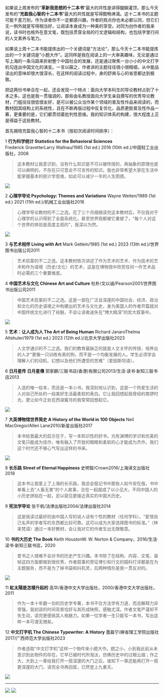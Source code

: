 如果说上周发布的“**革新我思想的十二本书**”最大的共性是讲得醍醐灌顶，那么今天发布的“**充盈我心智的十二本书**”最大的共性就是写得酣畅淋漓。这十二本书的主题可能千差万别，作为读者你不一定都感兴趣，作者的观点你也未必都认同，但它们无一例外就是写得相当好，让阅读本身成为一种美的享受。对同为创作者的我来说，读书时也格外在意文笔，既包括贯穿全局的行文逻辑和结构，也包括字里行间的人文素养与笔力。

如果说上周十二本书能提炼出的一个关键词是“方法论”，那么今天十二本书能提炼出的一个关键词是“小题大作”。这同样是我在阅读上的一大审美趣味，无论是通过写上海的一条马路来折射整个中国社会的发展，还是通过聚焦一台小小的中文打字机勾连出中国文化的演变。一言以蔽之，作者讲的主题往往很小很精细，从中能品读出的意味却很大很深长，在这样的阅读过程中，身的舒爽与心的省思都达到极致。

把这两份书单合在一起，还会发现一个特点：面向大学本科生的导论教材占到了十本之多。这也是我一贯强调的，那些由名教授面向大学生亲自撰写的优秀导论教材，门槛往往很低很友好，是可以被公众当作某个领域的普及性作品来阅读的，而教材因其结构上的系统性，且在不断再版过程中反复优化，品质更胜普及性作品一筹，更重要的是，它们都贯彻着批判性思维。我的知识体系的构建，很大程度上正是得益于这些教材。

首先揭晓充盈我心智的十二本书（按初次阅读时间排序）：

1
**行为科学统计  Statistics for the Behavioral Sciences**
Frederick GravetterLarry Wallnau/1985 (1st ed.) 2016 (10th ed.)/中国轻工业出版社，2008
> 这本教材让我意识到，没有什么知识是不可以被传授的，再抽象的原理也是可以阐明的，不存在只可意会不可言传的知识。我也非常希望大家在生活中能掌握基本的统计学思维，如此可以减少一半的人生困惑。

[![](https://img.shields.io/badge/PDF-Z--Library-e61a71)](https://zh.singlelogin.re/book/27962737/5017f7/) 

2
**心理学导论 Psychology: Themes and Variations**
Wayne Weiten/1989 (1st ed.) 2021 (11th ed.)/机械工业出版社2016
> 心理学导论教材的不二之选。花了三个月细细读完这本教材后，不仅我对于心理学的认识得到了全面系统化，甚至世界观都被它重塑了，“每个人对这个世界的体验是高度主观的”，我深以为然。

[![](https://img.shields.io/badge/PDF-Z--Library-e61a71)](https://zh.singlelogin.re/book/16777625/4286ec/) 

3
**与艺术相伴  Living with Art**
Mark Getlein/1985 (1st ed.) 2023 (13th ed.)/世界图书出版公司2011
> 艺术启蒙的不二之选。这本教材依次讲述了作为艺术的艺术、作为技术的艺术和作为语境（历史/文化）的艺术，这是在博物馆中欣赏任何一件艺术品时必需的三个重要维度。

4
**中国艺术与文化 Chinese Art and Culture**
杜朴/文以诚/Pearson2001/世界图书出版公司2011
> 中国艺术启蒙的不二之选。这是一部在广泛且深邃的中国社会、经济、政治和文化的历史语境之中构建出的艺术与文化史，身为美国人的作者开篇就对中国传统文化进行了袪魅，不会让读者迷失在“博大精深”的宏大叙事中。

[![](https://img.shields.io/badge/PDF-Z--Library-e61a71)](https://zh.singlelogin.re/book/16368184/180d82/) 

5
**艺术：让人成为人 The Art of Being Human**
Richard JanaroThelma Altshuler/1979 (1st ed.) 2023 (12th ed.)/北京大学出版社2023
> 人文学通识的不二之选。我们的教育最缺乏的就是人文关怀的传授，培养出的人才“更像一只训练有素的狗，而不是一个均衡发展的人。学生必须学会理解人们的动机、幻想以及他们所遭受的苦难”（爱因斯坦语）。

6
**日月星传 日月星傳**
郭家麒/三联书店(香港)有限公司2013/生活·读书·新知三联书店2013
> 入选的唯一绘本，而且是一本小书。我深刻地认识到，这是一个热爱生活的人对自己所处的一段美好生活最柔软的表白。它让我回想起我曾经的南锣时光，更让如今正处在西湖蜜月的我常常回想起它。

[![](https://img.shields.io/badge/PDF-Z--Library-e61a71)](https://zh.singlelogin.re/book/28547206/792336/) 

7
**大英博物馆世界简史 A History of the World in 100 Objects**
Neil MacGregor/Allen Lane2010/新星出版社2017
> 本书给我最大的启示在于，写一本知识性的好书，光有渊博的学识和优美的文笔只能成为佳作，唯有融入了开放的眼睛和柔软的心才能成为杰作。我们这个时代还不够心气写出这样的书来。

[![](https://img.shields.io/badge/AZW3-Z--Library-e61a71)](https://zh.singlelogin.re/book/18245416/f6bb6f/) 

8
**长乐路 Street of Eternal Happiness**
史明智/Crown2016/上海译文出版社2018
> 这本书让我爱上了上海的长乐路，我总会惦记书中那些人如今安在哉，书中单看上去“人畜无害”的个人故事，合在一起就成了以小见大，不同中国人的小历史拼贴在一起，足以窥见更接近真实的中国大历史。

9
**宪法学导论**
张千帆/法律出版社2004/法律出版社2014
> 这是我读过最好的由中国人写的说人话有个性的教材（任何学科）。“爱惜自己名声的学者写的东西都比较可靠。这可以成为大家选择图书的标准。”（林来梵语）通过一本好教材，会让我对它的作者生出无限敬意。

10
**书的大历史 The Book**
Keith HoustonW. W. Norton & Company，2016/生活·读书·新知三联书店，2020
> 爱书之人很难不会对书的历史产生兴趣。本书除了在结构、内容、文笔、装帧这四方面都做到很优秀，作者叙事的旁征博引和行文的插科打诨都是在为主题服务，而不是为了掉书袋和抖机灵，后两种情形是我一贯反对的。

[![](https://img.shields.io/badge/PDF-Z--Library-e61a71)](https://zh.singlelogin.re/book/16679536/d50f8d/) 

11
**紅太陽是怎樣升起的**
高华/香港中文大学出版社，2000/香港中文大学出版社，2011
> 作为一本十年磨一剑的历史学专著，本书不仅方法学有力道，而且解释力非常强，我初读的时间背景恰好与其形成映照，感触尤深。作者文笔严谨却不失生动，读完更感佩其人格魅力。如果一位学者一生只能写一本书，写出这样一本可谓无憾矣。

12
**中文打字机 The Chinese Typewriter: A History**
墨磊宁/麻省理工学院出版社2017/广西师范大学出版社2023
> 作者选取“中文打字机”这样一个物件来小题大作。题之小，小到我此前从未意识到此物件的存在，它早已被时代所淘汰，仿佛历史中的过眼云烟；作之大，大到上一章给我打开一扇深邃的大门之后，谁知下一章还能再打开一扇更深邃的大门，读完全书再回首，已然登上九重天。

[![](https://img.shields.io/badge/PDF-Z--Library-e61a71)](https://zh.singlelogin.re/book/26882042/f8303e/) 

---

![](https://img.shields.io/badge/私享史-微信公众号-00b86c) [![](https://img.shields.io/badge/Z--Library-e61a71)](https://zh.singlelogin.re/)